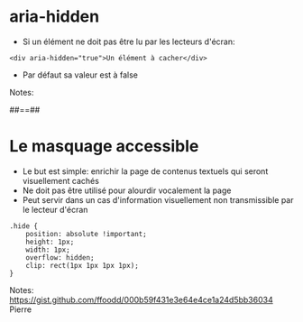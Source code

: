 <!-- .slide: class="with-code-bg-dark" -->

# aria-hidden

* Si un élément ne doit pas être lu par les lecteurs d'écran:

```
<div aria-hidden="true">Un élément à cacher</div>
```

* Par défaut sa valeur est à false

Notes:


##==##


<!-- .slide: class="with-code-bg-dark" -->

# Le masquage accessible

* Le but est simple: enrichir la page de contenus textuels qui seront visuellement cachés
* Ne doit pas être utilisé pour alourdir vocalement la page
* Peut servir dans un cas d'information visuellement non transmissible par le lecteur d'écran

```
.hide {
    position: absolute !important;
    height: 1px; 
    width: 1px;
    overflow: hidden;
    clip: rect(1px 1px 1px 1px);
}
```

Notes:
https://gist.github.com/ffoodd/000b59f431e3e64e4ce1a24d5bb36034
Pierre

